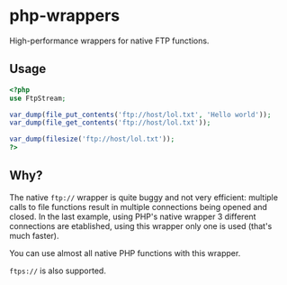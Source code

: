 php-wrappers
============

High-performance wrappers for native FTP functions.

## Usage

```php
<?php
use FtpStream;

var_dump(file_put_contents('ftp://host/lol.txt', 'Hello world'));
var_dump(file_get_contents('ftp://host/lol.txt'));

var_dump(filesize('ftp://host/lol.txt'));
?>
```

## Why?

The native `ftp://` wrapper is quite buggy and not very efficient: multiple calls to file functions result in multiple connections being opened and closed. In the last example, using PHP's native wrapper 3 different connections are etablished, using this wrapper only one is used (that's much faster).

You can use almost all native PHP functions with this wrapper.

`ftps://` is also supported.